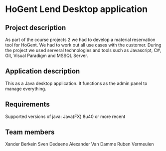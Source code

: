 # HoGent Lend Desktop application

## Project description

As part of the course projects 2 we had to develop a material reservation tool for HoGent. We had to work out all use cases with the customer. During the project we used serveral technologies and tools such as Javascript, C#, Git, Visual Paradigm and MSSQL Server.

## Application description

This as a Java desktop application. It functions as the admin panel to manage everything.

## Requirements

Supported versions of java: Java(FX) 8u40 or more recent

## Team members

Xander Berkein
Sven Dedeene
Alexander Van Damme
Ruben Vermeulen
